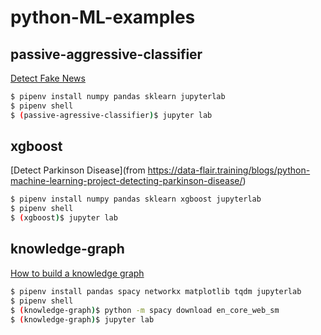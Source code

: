 # python-ML-examples
## passive-aggressive-classifier
[Detect Fake News](https://data-flair.training/blogs/advanced-python-project-detecting-fake-news/)

```bash
$ pipenv install numpy pandas sklearn jupyterlab
$ pipenv shell
$ (passive-agressive-classifier)$ jupyter lab
```

## xgboost
[Detect Parkinson Disease](from https://data-flair.training/blogs/python-machine-learning-project-detecting-parkinson-disease/)

```bash
$ pipenv install numpy pandas sklearn xgboost jupyterlab
$ pipenv shell
$ (xgboost)$ jupyter lab
```

## knowledge-graph
[How to build a knowledge graph](https://www.analyticsvidhya.com/blog/2019/10/how-to-build-knowledge-graph-text-using-spacy/?utm_source=blog&utm_medium=introduction-graph-theory-applications-python)

```bash
$ pipenv install pandas spacy networkx matplotlib tqdm jupyterlab
$ pipenv shell
$ (knowledge-graph)$ python -m spacy download en_core_web_sm
$ (knowledge-graph)$ jupyter lab
```
